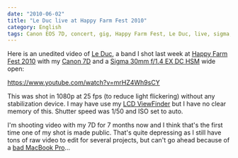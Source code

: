 ```yaml
---
date: "2010-06-02"
title: "Le Duc live at Happy Farm Fest 2010"
category: English
tags: Canon EOS 7D, concert, gig, Happy Farm Fest, Le Duc, live, sigma, Video, YouTube
---
```


Here is an unedited video of
[Le Duc](https://www.facebook.com/group.php?gid=20312134675), a band I shot last
week at [Happy Farm Fest 2010](https://happyfarmfest.com) with my
[Canon 7D](https://amzn.com/B002NEGTTW/?tag=kevideld-20) and a
[Sigma 30mm f/1.4 EX DC HSM](https://amzn.com/B0007U0GZM/?tag=kevideld-20) wide
open:

https://www.youtube.com/watch?v=mrHZ4Wh9sCY

This was shot in 1080p at 25 fps (to reduce light flickering) without any
stabilization device. I may have use my
[LCD ViewFinder](https://amzn.com/B003A2BU5E/?tag=kevideld-20) but I have no
clear memory of this. Shutter speed was 1/50 and ISO set to auto.

I'm shooting video with my 7D for 7 months now and I think that's the first time
one of my shot is made public. That's quite depressing as I still have tons of
raw video to edit for several projects, but can't go ahead because of a
[bad MacBook Pro](https://kevin.deldycke.com/2009/12/macosx-is-irritating/#comment-7158)...
